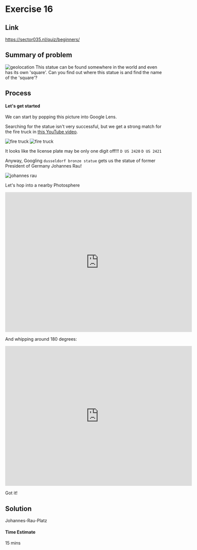 # Exercise 16

## Link
https://sector035.nl/quiz/beginners/

## Summary of problem

![geolocation](https://sector035.nl/quiz/beginners/content/16.jpg)
This statue can be found somewhere in the world and even has its own 'square'. Can you find out where this statue is and find the name of the 'square'?

## Process



#### Let's get started

We can start by popping this picture into Google Lens.

Searching for the statue isn't very successful, but we get a strong match for the fire truck in [this YouTube video](https://youtu.be/VQI6BbpYQ_M?t=11).

![fire truck](https://i.imgur.com/iyENQwv.png)
![fire truck](https://i.imgur.com/jwjBlrE.png)

It looks like the license plate may be only one digit off!!!
`D US 2420`
`D US 2421`

Anyway, Googling `dusseldorf bronze statue` gets us the statue of former President of Germany Johannes Rau!

![johannes rau](https://www.shutterstock.com/shutterstock/photos/1441126892/display_1500/stock-photo-dusseldorf-germany-june-bronze-statue-of-johannes-rau-the-president-of-germany-1441126892.jpg)

Let's hop into a nearby Photosphere
<iframe src="https://www.google.com/maps/embed?pb=!4v1719366117214!6m8!1m7!1sCAoSLEFGMVFpcFA2QTdaNFF2MDA0REltRm5VU1NvT0FXRi1zTU9UTEIyQThMTWtC!2m2!1d51.21923839999999!2d6.7670544!3f349.6282890862133!4f-5.6473122824441475!5f0.7820865974627469" width="600" height="450" style="border:0;" allowfullscreen="" loading="lazy" referrerpolicy="no-referrer-when-downgrade"></iframe>

And whipping around 180 degrees:
<iframe src="https://www.google.com/maps/embed?pb=!4v1719366130425!6m8!1m7!1sCAoSLEFGMVFpcFA2QTdaNFF2MDA0REltRm5VU1NvT0FXRi1zTU9UTEIyQThMTWtC!2m2!1d51.21923839999999!2d6.7670544!3f170.19348580429954!4f-4.939280694275013!5f0.7820865974627469" width="600" height="450" style="border:0;" allowfullscreen="" loading="lazy" referrerpolicy="no-referrer-when-downgrade"></iframe>
 
Got it!


## Solution
Johannes-Rau-Platz

#### Time Estimate
15 mins